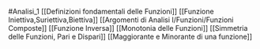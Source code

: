 #Analisi_1 
[[Definizioni fondamentali delle Funzioni]]
[[Funzione Iniettiva,Suriettiva,Biettiva]]
[[Argomenti di Analisi I/Funzioni/Funzioni Composte]]
[[Funzione Inversa]]
[[Monotonia delle Funzioni]]
[[Simmetria delle Funzioni, Pari e Dispari]]
[[Maggiorante e Minorante di una funzione]]
